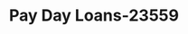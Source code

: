 ---
f_zip-code: 50060
f_state-code: IA
title: Pay Day Loans-23559
f_phone: 641-872-1501
f_city-only: Corydon
f_address: 520 East Jefferson Street Corydon
f_location-unique-id: '23559'
slug: pay-day-loans-23559
updated-on: '2024-05-30T13:46:58.046Z'
created-on: '2024-05-30T13:36:59.803Z'
published-on: '2024-05-30T13:54:32.469Z'
f_city-state: cms/city/corydon-ia.md
f_company: cms/company/pay-day-loans.md
f_state: cms/state/iowa.md
layout: '[payday-loan].html'
tags: payday-loan
---